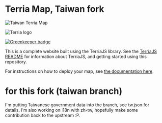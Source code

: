 Terria Map, Taiwan fork
==========
![Taiwan Terria Map]("https://user-images.githubusercontent.com/3121302/69404805-1da6f780-0d39-11ea-9b7c-45b81202bf9e.png")

![Terria logo](terria-logo.png "Terria logo")

[![Greenkeeper badge](https://badges.greenkeeper.io/TerriaJS/TerriaMap.svg)](https://greenkeeper.io/)

This is a complete website built using the TerriaJS library. See the [TerriaJS README](https://github.com/TerriaJS/TerriaJS) for information about TerriaJS, and getting started using this repository.



For instructions on how to deploy your map, see [the documentation here](doc/deploying/deploying-to-aws.md).


# for this fork (taiwan branch)
I'm putting Taiwanese government data into the branch, see tw.json for details.
I'm also working on i18n with zh-tw, hopefully make some contribution back to the upstream :P.
